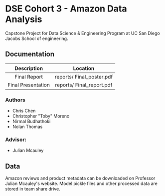 ﻿# DSE Cohort 3 - Amazon Data Analysis
Capstone Project for Data Science & Engineering Program at UC San Diego Jacobs School of engineering. 



## Documentation
| Description        |  Location     |
|:------------------:|:-------------:|
| Final Report       | reports/ Final_poster.pdf        | 
| Final Presentation | reports/ Final_report.pdf        |   

### Authors
* Chris Chen
* Christopher "Toby" Moreno
* Nirmal Budhathoki
* Nolan Thomas

### Advisor:
* Julian Mcauley

## Data
Amazon reviews and product metadata can be downloaded on Professor Julian Mcauley's website.  Model pickle files and other processed data are stored in team share drive.  
